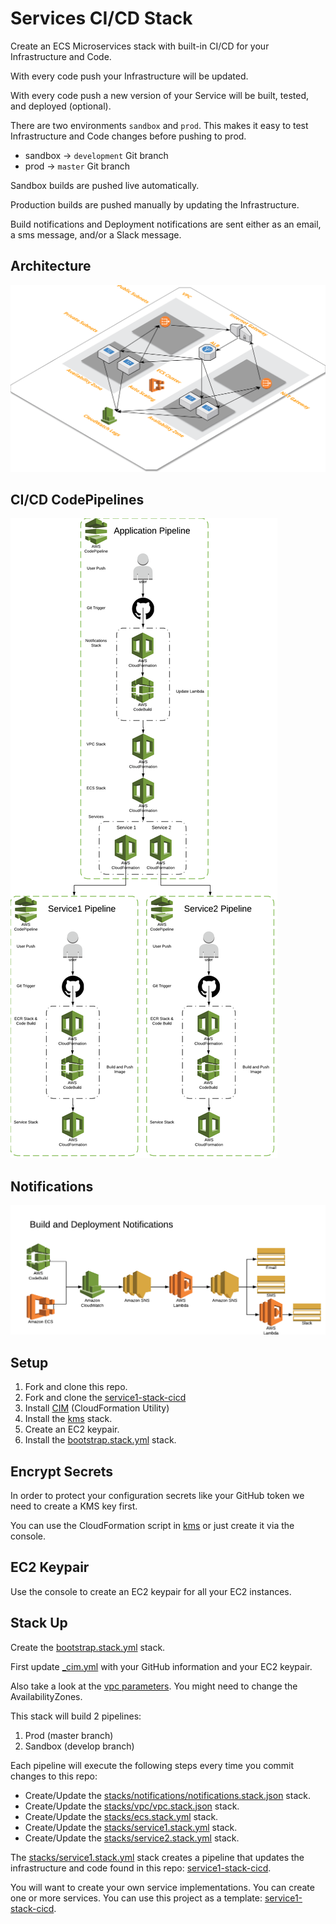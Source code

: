 # Services CI/CD Stack
Create an ECS Microservices stack with built-in CI/CD for your Infrastructure and Code.

With every code push your Infrastructure will be updated.  

With every code push a new version of your Service will be built, tested, and deployed (optional).

There are two environments `sandbox` and `prod`.  This makes it easy to test Infrastructure and Code changes before pushing to prod.

- sandbox -> `development` Git branch
- prod -> `master` Git branch

Sandbox builds are pushed live automatically.  

Production builds are pushed manually by updating the Infrastructure.

Build notifications and Deployment notifications are sent either as an email, a sms message, and/or a Slack message.

## Architecture
[![](architecture.png)](architecture.png)

## CI/CD CodePipelines
[![](pipelines.png)](pipelines.png)

## Notifications
[![](notifications.png)](notifications.png)

## Setup
1. Fork and clone this repo.
2. Fork and clone the [service1-stack-cicd](https://github.com/thestackshack/service1-stack-cicd)
3. Install [CIM](https://github.com/thestackshack/cim) (CloudFormation Utility)
4. Install the [kms](kms/README.md) stack.
5. Create an EC2 keypair.
6. Install the [bootstrap.stack.yml](bootstrap.stack.yml) stack.

## Encrypt Secrets
In order to protect your configuration secrets like your GitHub token we need to create a KMS key first.

You can use the CloudFormation script in [kms](kms/README.md) or just create it via the console.

## EC2 Keypair
Use the console to create an EC2 keypair for all your EC2 instances.

## Stack Up
Create the [bootstrap.stack.yml](bootstrap.stack.yml) stack.  

First update [_cim.yml](_cim.yml) with your GitHub information and your EC2 keypair.  

Also take a look at the [vpc parameters](stacks/vpc/_cim.yml).  You might need to change the AvailabilityZones. 

This stack will build 2 pipelines:

1. Prod (master branch)
2. Sandbox (develop branch)

Each pipeline will execute the following steps every time you commit changes to this repo:

- Create/Update the [stacks/notifications/notifications.stack.json](stacks/notifications/notifications.stack.json) stack.
- Create/Update the [stacks/vpc/vpc.stack.json](stacks/vpc/vpc.stack.json) stack.
- Create/Update the [stacks/ecs.stack.yml](stacks/ecs.stack.yml) stack.
- Create/Update the [stacks/service1.stack.yml](stacks/service1.stack.yml) stack.
- Create/Update the [stacks/service2.stack.yml](stacks/service2.stack.yml) stack.

The [stacks/service1.stack.yml](stacks/service1.stack.yml) stack creates a pipeline that updates the infrastructure and code found in this repo: [service1-stack-cicd](https://github.com/thestackshack/service1-stack-cicd).

You will want to create your own service implementations.  You can create one or more services.  You can use this project as a template:  [service1-stack-cicd](https://github.com/thestackshack/service1-stack-cicd).